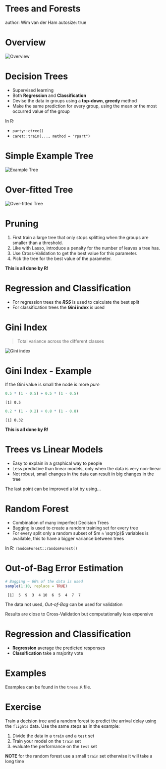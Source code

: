 Trees and Forests
========================================================
author: Wim van der Ham
autosize: true

Overview
========================================================

![Overview](./model_schema.jpg)

Decision Trees
========================================================

- Supervised learning
- Both **Regression** and **Classification**
- Devise the data in groups using a **top-down**, **greedy** method
- Make the same prediction for every group, using the mean or the most occurred value of the group

In R:

* `party::ctree()`
* `caret::train(..., method = "rpart")`

Simple Example Tree
========================================================

![Example Tree](./example_tree.png)

Over-fitted Tree
========================================================

![Over-fitted Tree](./overfitted_tree.png)

Pruning
========================================================

1. First train a large tree that only stops splitting when the groups are smaller than a threshold.
1. Like with Lasso, introduce a penalty for the number of leaves a tree has.
1. Use Cross-Validation to get the best value for this parameter.
1. Pick the tree for the best value of the parameter.

**This is all done by R!**

Regression and Classification
========================================================

- For regression trees the **$RSS$** is used to calculate the best split
- For classification trees the **Gini index** is used

Gini Index
========================================================

> Total variance across the different classes

![Gini index](./gini_index.png)

Gini Index - Example
========================================================

If the Gini value is small the node is more *pure*


```r
0.5 * (1 - 0.5) + 0.5 * (1 - 0.5)
```

```
[1] 0.5
```

```r
0.2 * (1 - 0.2) + 0.8 * (1 - 0.8)
```

```
[1] 0.32
```

**This is all done by R!**

Trees vs Linear Models
========================================================

- Easy to explain in a graphical way to people
- Less predictive than linear models, only when the data is very non-linear
- Not robust, small changes in the data can result in big changes in the tree

The last point can be improved a lot by using...

Random Forest
========================================================

- Combination of many imperfect Decision Trees
- Bagging is used to create a random training set for every tree
- For every split only a random subset of $m ≈ \sqrt{p}$ variables is available, this to have a bigger variance between trees

In R: `randomForest::randomForest()`

Out-of-Bag Error Estimation
========================================================


```r
# Bagging ~ 66% of the data is used
sample(1:10, replace = TRUE)
```

```
 [1]  5  9  3  4 10  6  5  4  7  7
```

The data not used, *Out-of-Bag* can be used for validation

Results are close to Cross-Validation but computationally less expensive

Regression and Classification
========================================================

- **Regression** average the predicted responses
- **Classification** take a majority vote

Examples
========================================================

Examples can be found in the `trees.R` file.

Exercise
========================================================

Train a decision tree and a random forest to predict the arrival delay using the `flights` data. Use the same steps as in the example:

1. Divide the data in a `train` and a `test` set
1. Train your model on the `train` set
1. evaluate the performance on the `test` set

**NOTE** for the random forest use a small `train` set otherwise it will take a long time


